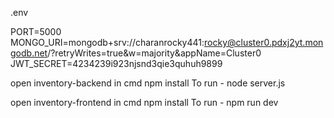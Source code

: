 .env 

PORT=5000
MONGO_URI=mongodb+srv://charanrocky441:rocky@cluster0.pdxj2yt.mongodb.net/?retryWrites=true&w=majority&appName=Cluster0
JWT_SECRET=4234239i923njsnd3qie3quhuh9899


open inventory-backend in cmd
npm install
To run  - node server.js

open inventory-frontend in cmd
npm install
To run - npm run dev
